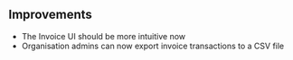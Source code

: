 ## Improvements

* The Invoice UI should be more intuitive now
* Organisation admins can now export invoice transactions to a CSV file
